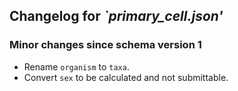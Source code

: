## Changelog for *`primary_cell.json'*

### Minor changes since schema version 1

* Rename `organism` to `taxa`.
* Convert `sex`  to be calculated and not submittable.
